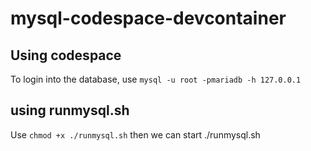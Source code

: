 # mysql-codespace-devcontainer

## Using codespace
To login into the database, use `mysql -u root -pmariadb -h 127.0.0.1`

## using runmysql.sh
Use `chmod +x ./runmysql.sh` then we can start ./runmysql.sh